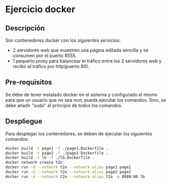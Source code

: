 # Ejercicio docker

## Descripción

Son contenedores docker con los siguientes servicios:	
- 2 servidores web que muestren una página editada sencilla y se consumen por el puerto 8555.
- 1 pequeño proxy para balancear el tráfico entre los 2 servidores web y recibir el tráfico por http(puerto 80).


## Pre-requisitos

Se debe de tener instalado docker en el sistema y configurado el mismo para que un usuario que no sea root, pueda ejecutar los comandos. Sino, se debe añadir "sudo" al principio de todos los comandos.

## Despliegue

Para desplegar los contenedores, se deben de ejecutar los siguientes comandos:

```bash
docker build -t page1 -f ./page1.Dockerfile .
docker build -t page2 -f ./page2.Dockerfile .
docker build -t lb -f ./lb.Dockerfile .
docker network create t2o
docker run -d --network t2o --network-alias page1 page1
docker run -d --network t2o --network-alias page2 page2
docker run -d --network t2o --network-alias t2o -p 8080:80 lb
```

